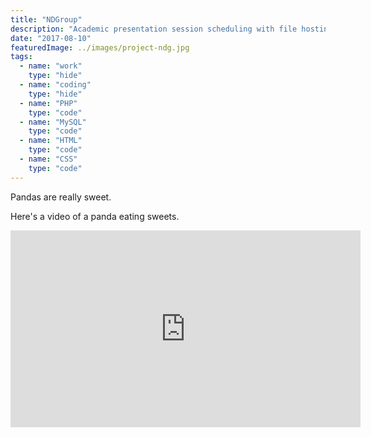 ```yaml
---
title: "NDGroup"
description: "Academic presentation session scheduling with file hosting"
date: "2017-08-10"
featuredImage: ../images/project-ndg.jpg
tags:
  - name: "work"
    type: "hide"
  - name: "coding"
    type: "hide"
  - name: "PHP"
    type: "code"
  - name: "MySQL"
    type: "code"
  - name: "HTML"
    type: "code"
  - name: "CSS"
    type: "code"
---
```


Pandas are really sweet.

Here's a video of a panda eating sweets.

<iframe width="560" height="315" src="https://www.youtube.com/embed/4n0xNbfJLR8" frameborder="0" allowfullscreen></iframe>
